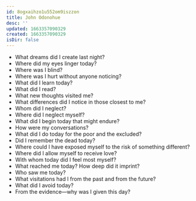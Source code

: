 ```yaml
---
id: 8ogxaihzo1u552om9iszzon
title: John Odonohue
desc: ''
updated: 1663357090329
created: 1663357090329
isDir: false
---
```

- What dreams did I create last night?       			
- Where did my eyes linger today?
- Where was I blind?
- Where was I hurt without anyone noticing?
- What did I learn today?
- What did I read?
- What new thoughts visited me?
- What differences did I notice in those closest to me?
- Whom did I neglect?
- Where did I neglect myself?
- What did I begin today that might endure?
- How were my conversations?
- What did I do today for the poor and the excluded?
- Did I remember the dead today?
- Where could I have exposed myself to the risk of something different?
- Where did I allow myself to receive love?
- With whom today did I feel most myself?
- What reached me today? How deep did it imprint?
- Who saw me today?
- What visitations had I from the past and from the future?
- What did I avoid today?
- From the evidence—why was I given this day?
